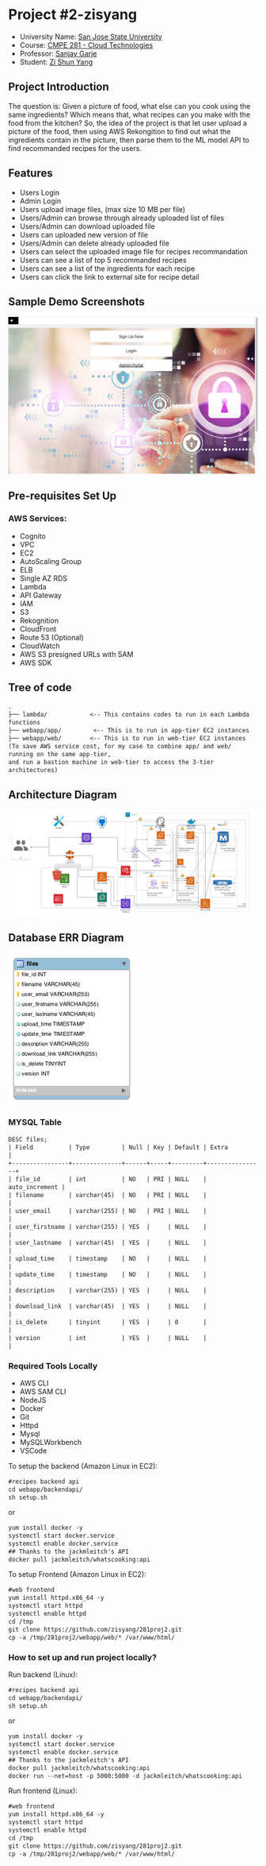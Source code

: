 # Project #2-zisyang
- University Name: [San Jose State University](http://www.sjsu.edu/)
- Course: [CMPE 281 - Cloud Technologies](http://info.sjsu.edu/web-dbgen/catalog/courses/CMPE281.html)
- Professor: [Sanjay Garje](https://www.linkedin.com/in/sanjaygarje/)
- Student: [Zi Shun Yang](https://www.linkedin.com/in/zi-s-yang-1b764560/)


## Project Introduction
The question is: Given a picture of food, what else can you cook using the same ingredients? Which means that, what recipes can you make with the food from the kitchen? So, the idea of the project is that let user upload a picture of the food, then using AWS Rekongition to find out what the ingredients contain in the picture, then parse them to the ML model API to find recommanded recipes for the users.


## Features
- Users Login
- Admin Login
- Users upload image files, (max size 10 MB per file)
- Users/Admin can browse through already uploaded list of files
- Users/Admin can download uploaded file
- Users can uploaded new version of file
- Users/Admin can delete already uploaded file
- Users can select the uploaded image file for recipes recommandation
- Users can see a list of top 5 recommanded recipes
- Users can see a list of the ingredients for each recipe
- Users can click the link to external site for recipe detail 


## Sample Demo Screenshots
![](screenshots/Screen%20Shot%202022-10-13%20at%203.07.52%20PM.png)



## Pre-requisites Set Up

### AWS Services:
- Cognito
- VPC
- EC2
- AutoScaling Group
- ELB
- Single AZ RDS
- Lambda
- API Gateway
- IAM
- S3
- Rekognition 
- CloudFront
- Route 53 (Optional)
- CloudWatch
- AWS S3 presigned URLs with SAM
- AWS SDK
  
## Tree of code
```
.
├── lambda/            <-- This contains codes to run in each Lambda functions
├── webapp/app/         <-- This is to run in app-tier EC2 instances 
├── webapp/web/        <-- This is to run in web-tier EC2 instances
(To save AWS service cost, for my case to combine app/ and web/ running on the same app-tier, 
and run a bastion machine in web-tier to access the 3-tier architectures)
```
## Architecture Diagram
![](architecture_diagram.png)

## Database ERR Diagram
![](rds/database281.png)

### MYSQL Table
```
DESC files;
| Field          | Type         | Null | Key | Default | Extra          |
+----------------+--------------+------+-----+---------+----------------+
| file_id        | int          | NO   | PRI | NULL    | auto_increment |
| filename       | varchar(45)  | NO   | PRI | NULL    |                |
| user_email     | varchar(255) | NO   | PRI | NULL    |                |
| user_firstname | varchar(255) | YES  |     | NULL    |                |
| user_lastname  | varchar(45)  | YES  |     | NULL    |                |
| upload_time    | timestamp    | NO   |     | NULL    |                |
| update_time    | timestamp    | NO   |     | NULL    |                |
| description    | varchar(255) | YES  |     | NULL    |                |
| download_link  | varchar(45)  | YES  |     | NULL    |                |
| is_delete      | tinyint      | YES  |     | 0       |                |
| version        | int          | YES  |     | NULL    |                |
```

### Required Tools Locally
- AWS CLI
- AWS SAM CLI
- NodeJS
- Docker
- Git
- Httpd
- Mysql
- MySQLWorkbench
- VSCode


To setup the backend (Amazon Linux in EC2):
```
#recipes backend api 
cd webapp/backendapi/
sh setup.sh
```
or
```
yum install docker -y
systemctl start docker.service
systemctl enable docker.service
## Thanks to the jackmleitch's API
docker pull jackmleitch/whatscooking:api 
```

To setup Frontend (Amazon Linux in EC2):
```
#web frontend
yum install httpd.x86_64 -y
systemctl start httpd
systemctl enable httpd
cd /tmp
git clone https://github.com/zisyang/281proj2.git
cp -a /tmp/281proj2/webapp/web/* /var/www/html/
```

### How to set up and run project locally?

Run backend (Linux):
```
#recipes backend api 
cd webapp/backendapi/
sh setup.sh
```
or
```
yum install docker -y
systemctl start docker.service
systemctl enable docker.service
## Thanks to the jackmleitch's API
docker pull jackmleitch/whatscooking:api 
docker run --net=host -p 5000:5000 -d jackmleitch/whatscooking:api
```

Run frontend (Linux):
```
#web frontend
yum install httpd.x86_64 -y
systemctl start httpd
systemctl enable httpd
cd /tmp
git clone https://github.com/zisyang/281proj2.git
cp -a /tmp/281proj2/webapp/web/* /var/www/html/
```
